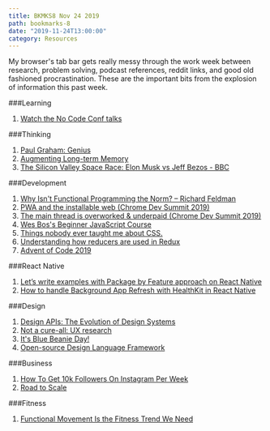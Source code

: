 ```yaml
---
title: BKMKS8 Nov 24 2019
path: bookmarks-8
date: "2019-11-24T13:00:00"
category: Resources
---
```

My browser's tab bar gets really messy through the work week between research, problem solving, podcast references, reddit links, and good old fashioned procrastination. These are the important bits from the explosion of information this past week.

###Learning
1. [Watch the No Code Conf talks](https://webflow.com/blog/watch-the-no-code-conf-talks)

###Thinking
1. [Paul Graham: Genius](http://paulgraham.com/genius.html)
1. [Augmenting Long-term Memory](http://augmentingcognition.com/ltm.html)
1. [The Silicon Valley Space Race: Elon Musk vs Jeff Bezos - BBC](youtube.com/watch?v=pyG54C48KLU)

###Development
1. [Why Isn't Functional Programming the Norm? – Richard Feldman](https://www.youtube.com/watch?v=QyJZzq0v7Z4)
1. [PWA and the installable web (Chrome Dev Summit 2019)](https://www.youtube.com/watch?v=Hp_dQvQyYEI)
1. [The main thread is overworked & underpaid (Chrome Dev Summit 2019)](https://www.youtube.com/watch?v=7Rrv9qFMWNM)
1. [Wes Bos's Beginner JavaScript Course](https://beginnerjavascript.com/)
1. [Things nobody ever taught me about CSS.](https://medium.com/@devdevcharlie/things-nobody-ever-taught-me-about-css-5d16be8d5d0e)
1. [Understanding how reducers are used in Redux](https://linguinecode.com/post/understanding-redux-reducers)
1. [Advent of Code 2019](https://adventofcode.com/)

###React Native
1. [Let’s write examples with Package by Feature approach on React Native](https://medium.com/react-native-training/lets-write-examples-with-package-by-feature-approach-on-react-native-7494b49e034c)
1. [How to handle Background App Refresh with HealthKit in React Native](https://medium.com/react-native-training/how-to-handle-background-app-refresh-with-healthkit-in-react-native-3a32704461fe)

###Design
1. [Design APIs: The Evolution of Design Systems](https://matthewstrom.com/writing/design-apis/)
1. [Not a cure-all: UX research](https://uxdesign.cc/not-a-cure-all-ux-research-71bbd337a8da)
1. [It's Blue Beanie Day!](https://bluebeanieday.tumblr.com/)
1. [Open-source Design Language Framework](https://diez.org/)

###Business
1. [How To Get 10k Followers On Instagram Per Week](https://www.youtube.com/watch?v=89bF5Dzh_F4&feature=youtu.be)
1. [Road to Scale](https://roadtoscale.com/)

###Fitness
1. [Functional Movement Is the Fitness Trend We Need](https://elemental.medium.com/functional-movement-is-the-fitness-trend-we-need-71017bcf20ab)
